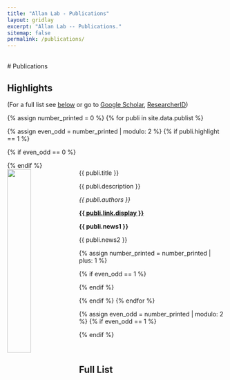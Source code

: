 ```yaml
---
title: "Allan Lab - Publications"
layout: gridlay
excerpt: "Allan Lab -- Publications."
sitemap: false
permalink: /publications/
---
```


<br />
# Publications

## Highlights

(For a full list see [below](#full-list) or go to [Google Scholar](https://scholar.google.ch/citations?user=TqxYWZsAAAAJ), [ResearcherID](https://www.researcherid.com/rid/D-7763-2012))

{% assign number_printed = 0 %}
{% for publi in site.data.publist %}

{% assign even_odd = number_printed | modulo: 2 %}
{% if publi.highlight == 1 %}

{% if even_odd == 0 %}
<div class="row">
{% endif %}

<div class="col-sm-6 clearfix">
 <div class="well">
  <pubtit>{{ publi.title }}</pubtit>
  <img src="{{ site.url }}{{ site.baseurl }}/images/pubpic/{{ publi.image }}" class="img-responsive" width="33%" style="float: left" />
  <p>{{ publi.description }}</p>
  <p><em>{{ publi.authors }}</em></p>
  <p><strong><a href="{{ publi.link.url }}">{{ publi.link.display }}</a></strong></p>
  <p class="text-danger"><strong> {{ publi.news1 }}</strong></p>
  <p> {{ publi.news2 }}</p>
 </div>
</div>

{% assign number_printed = number_printed | plus: 1 %}

{% if even_odd == 1 %}
</div>
{% endif %}

{% endif %}
{% endfor %}

{% assign even_odd = number_printed | modulo: 2 %}
{% if even_odd == 1 %}
</div>
{% endif %}

<p> &nbsp; </p>


## Full List

<p id="demo" ></p>

<Script>

//From "http://www.alexhadik.com/blog/2014/6/12/create-pubmed-citations-automatically-using-pubmed-api" adapted from reply to blog post by Les Ansley

var HTMLpublication = '<b><i>\%title%\</i></b><br />%authors%<br /><b><a href="%data%"target="_blank">%journal%\</b></a> %date% %volume%</b> %issue%%pages%</br></br>' //Formats output

var publications, idStringList;
var pubmedSearchAPI = "https://eutils.ncbi.nlm.nih.gov/entrez/eutils/esearch.fcgi?";
var pubmedSummaryAPI = "https://eutils.ncbi.nlm.nih.gov/entrez/eutils/esummary.fcgi?";
var database = "db=pubmed";
var returnmode = "&retmode=json";
var returnmax = "&retmax=100";
var searchterm = "&term=Roychoudhuri R[Author])";
var returntype = "&rettype=abstract";
var idURL = pubmedSearchAPI + database + returnmode + returnmax + searchterm
console.log(idURL);

var getPubmed = function(url) { //passed url
    return new Promise(function(resolve, reject) {
        var xhr = new XMLHttpRequest();
        xhr.open('get', url, true);
        xhr.responseType = 'json';
        xhr.onload = function() {
            var status = xhr.status;
            if (status == 200) { //status 200 signifies OK (http://www.w3schools.com/ajax/ajax_xmlhttprequest_onreadystatechange.asp)
                resolve(xhr.response);
            } else {
                reject(status);
            }
        };
        xhr.send();
    });
};
getPubmed(idURL).then(function(data) {
    var idList = data.esearchresult.idlist;
    idStringList = idList.toString(); //converts the idlist to a string to be appended to the search url
    idStringList = '&id=' + idStringList;
    summaryURL = pubmedSummaryAPI + database + returnmode + returntype + idStringList;
    getPubmed(summaryURL).then(function(summary) {
        publications = formatReferences(summary);
        console.log(publications);	
		document.getElementById("demo").innerHTML = publications;
		
    }, function(status) {
        publications = 'Something went wrong getting the ids.';
    });
}, function(status) {
    publications = 'Something went wrong getting the ids.';
});


function formatReferences(summary) {
    var publicationList = '';
    for (refs in summary.result) {
        if (refs !== 'uids') {
            var authors = '';
            var publication = '';
            var authorCount = ((summary.result[refs].authors).length);
            var i = 0;
            while (i < authorCount - 1) {
                authors += summary.result[refs].authors[i].name + ', ';
                i++;
            }
            publication = HTMLpublication.replace('%data%', 'http://www.ncbi.nlm.nih.gov/pubmed/' + refs);
            authors += summary.result[refs].lastauthor;
            publication = publication.replace('%authors%', authors);
            publication = publication.replace('%title%', summary.result[refs].title);
            publication = publication.replace('%journal%', summary.result[refs].source);
            publication = publication.replace('%PMID%', summary.result[refs].uid);
            //Alter formatting if article is In Press
            if (summary.result[refs].volume !== '') {
                publication = publication.replace('%volume%', ' ' + summary.result[refs].volume);
                publication = publication.replace('%issue%', '(' + summary.result[refs].issue + ')');
                publication = publication.replace('%pages%', ': ' + summary.result[refs].pages + '. ');
                var date = summary.result[refs].pubdate.slice(0, 4);
                publication = publication.replace('%date%', date + '');
            } else {
                publication = publication.replace('%volume%', ' In Press');
                publication = publication.replace('%issue%', '.');
                publication = publication.replace('%pages%', '');
                publication = publication.replace('%date%', '');
            }
            publicationList = publication + publicationList;
        }
    }
    return (publicationList);
} 

</Script>

